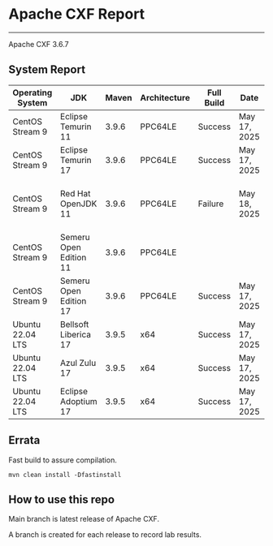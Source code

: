 # Apache CXF Report
--- 

Apache CXF 3.6.7

## System Report

| Operating System    | JDK       | Maven | Architecture | Full Build | Date  | Notes |
|---------------------|-----------|-------|--------------|------------|-------|-------|
| CentOS Stream 9         | Eclipse Temurin 11  | 3.9.6 | PPC64LE      |Success | May 17, 2025| |
| CentOS Stream 9         | Eclipse Temurin 17  | 3.9.6 | PPC64LE      |Success | May 17, 2025| |
| CentOS Stream 9         | Red Hat OpenJDK 11  | 3.9.6 | PPC64LE      | Failure | May 18, 2025 | Apache CXF XKMS X509 Handlers |
| CentOS Stream 9         | Semeru Open Edition 11  | 3.9.6 | PPC64LE  |  | | |
| CentOS Stream 9         | Semeru Open Edition 17  | 3.9.6 | PPC64LE  | Success | May 17, 2025 |  |
| Ubuntu 22.04 LTS         | Bellsoft Liberica 17  | 3.9.5 | x64      |Success | May 17, 2025| |
| Ubuntu 22.04 LTS         | Azul Zulu 17  | 3.9.5 | x64      |Success | May 17, 2025| |
| Ubuntu 22.04 LTS         | Eclipse Adoptium 17  | 3.9.5 | x64      |Success | May 17, 2025| |


## Errata


Fast build to assure compilation. 
```
mvn clean install -Dfastinstall
```

## How to use this repo

Main branch is latest release of Apache CXF.

A branch is created for each release to record lab results.
